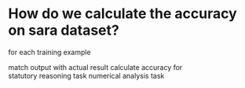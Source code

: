 
# How do we calculate the accuracy on sara dataset? 

for each training example 
  
  match output with actual result 
  calculate accuracy for  
    statutory reasoning task 
    numerical analysis task 


